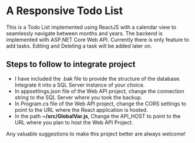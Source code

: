 # A Responsive Todo List

This is a Todo List implemented using ReactJS with a calendar view to seamlessly navigate between months and years. The backend is implemented with ASP.NET Core Web API. Currently there is only feature to add tasks. Editing and Deleting a task will be added later on.

## Steps to follow to integrate project

* I have included the .bak file to provide the structure of the database. Integrate it into a SQL Server instance of your choice.
* In appsettings.json file of the Web API project, change the connection string to the SQL Server where you took the backup.
* In Program.cs file of the Web API project, change the CORS settings to point to the URL where the React application is hosted. 
* In the path **~/src/GlobalVar.js**, Change the API_HOST to point to the URL where you plan to host the Web API Project.

Any valuable suggestions to make this project better are always welcome!
